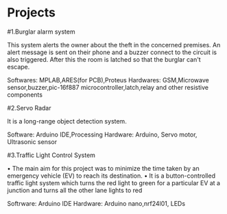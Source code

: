 # Projects

#1.Burglar alarm system

  This system alerts the owner about the theft in the concerned premises. An alert message is sent on their phone and a buzzer connect to the circuit is also triggered.
  After this the room is latched so that the burglar can't escape.

  Softwares: MPLAB,ARES(for PCB),Proteus
  Hardwares: GSM,Microwave sensor,buzzer,pic-16f887 microcontroller,latch,relay and other resistive components

#2.Servo Radar

  It is a long-range object detection system.

  Software: Arduino IDE,Processing
  Hardware: Arduino, Servo motor, Ultrasonic sensor

#3.Traffic Light Control System

  • The main aim for this project was to minimize the time taken by an emergency vehicle (EV) to reach its
  destination.
  • It is a button-controlled traffic light system which turns the red light to green for a particular EV at a junction
  and turns all the other lane lights to red
  
  Softrware: Arduino IDE
  Hardware: Arduino nano,nrf24l01, LEDs
